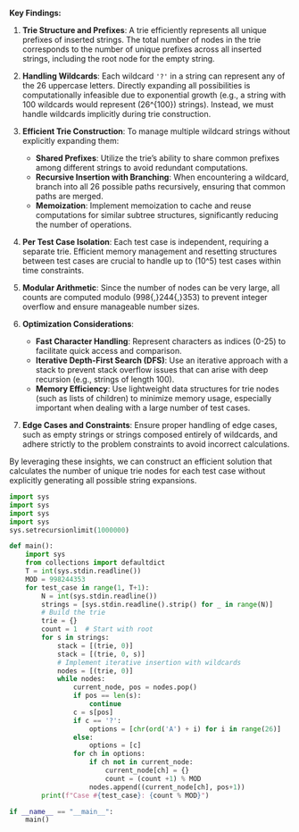 **Key Findings:**

1. **Trie Structure and Prefixes**: A trie efficiently represents all unique prefixes of inserted strings. The total number of nodes in the trie corresponds to the number of unique prefixes across all inserted strings, including the root node for the empty string.

2. **Handling Wildcards**: Each wildcard `'?'` in a string can represent any of the 26 uppercase letters. Directly expanding all possibilities is computationally infeasible due to exponential growth (e.g., a string with 100 wildcards would represent \(26^{100}\) strings). Instead, we must handle wildcards implicitly during trie construction.

3. **Efficient Trie Construction**: To manage multiple wildcard strings without explicitly expanding them:
   - **Shared Prefixes**: Utilize the trie’s ability to share common prefixes among different strings to avoid redundant computations.
   - **Recursive Insertion with Branching**: When encountering a wildcard, branch into all 26 possible paths recursively, ensuring that common paths are merged.
   - **Memoization**: Implement memoization to cache and reuse computations for similar subtree structures, significantly reducing the number of operations.

4. **Per Test Case Isolation**: Each test case is independent, requiring a separate trie. Efficient memory management and resetting structures between test cases are crucial to handle up to \(10^5\) test cases within time constraints.

5. **Modular Arithmetic**: Since the number of nodes can be very large, all counts are computed modulo \(998{,}244{,}353\) to prevent integer overflow and ensure manageable number sizes.

6. **Optimization Considerations**:
   - **Fast Character Handling**: Represent characters as indices (0-25) to facilitate quick access and comparison.
   - **Iterative Depth-First Search (DFS)**: Use an iterative approach with a stack to prevent stack overflow issues that can arise with deep recursion (e.g., strings of length 100).
   - **Memory Efficiency**: Use lightweight data structures for trie nodes (such as lists of children) to minimize memory usage, especially important when dealing with a large number of test cases.

7. **Edge Cases and Constraints**: Ensure proper handling of edge cases, such as empty strings or strings composed entirely of wildcards, and adhere strictly to the problem constraints to avoid incorrect calculations.

By leveraging these insights, we can construct an efficient solution that calculates the number of unique trie nodes for each test case without explicitly generating all possible string expansions.

```python
import sys
import sys
import sys
import sys
sys.setrecursionlimit(1000000)

def main():
    import sys
    from collections import defaultdict
    T = int(sys.stdin.readline())
    MOD = 998244353
    for test_case in range(1, T+1):
        N = int(sys.stdin.readline())
        strings = [sys.stdin.readline().strip() for _ in range(N)]
        # Build the trie
        trie = {}
        count = 1  # Start with root
        for s in strings:
            stack = [(trie, 0)]
            stack = [(trie, 0, s)]
            # Implement iterative insertion with wildcards
            nodes = [(trie, 0)]
            while nodes:
                current_node, pos = nodes.pop()
                if pos == len(s):
                    continue
                c = s[pos]
                if c == '?':
                    options = [chr(ord('A') + i) for i in range(26)]
                else:
                    options = [c]
                for ch in options:
                    if ch not in current_node:
                        current_node[ch] = {}
                        count = (count +1) % MOD
                    nodes.append((current_node[ch], pos+1))
        print(f"Case #{test_case}: {count % MOD}")

if __name__ == "__main__":
    main()
```